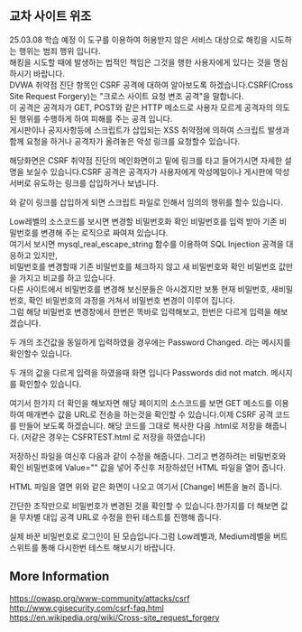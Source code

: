 ## 교차 사이트 위조
25.03.08 학습 예정
이 도구를 이용하여 허용받지 않은 서비스 대상으로 해킹을 시도하는 행위는 범죄 행위 입니다.    
해킹을 시도할 때에 발생하는 법적인 책임은 그것을 행한 사용자에게 있다는 것을 명심하시기 바랍니다.       
DVWA 취약점 진단 항목인 CSRF 공격에 대하여 알아보도록 하겠습니다.CSRF(Cross Site Request Forgery)는 "크로스 사이트 요청 변조 공격"을 말합니다.      
이 공격은 공격자가 GET, POST와 같은 HTTP 메소드로 사용자 모르게 공격자의 의도된 행위를 수행하게 하여 피해를 주는 공격 입니다.     
게시판이나 공지사항등에 스크립트가 삽입되는 XSS 취약점에 의하여 스크립트 발생과 함께 요청을 하거나 공격자가 올려놓은 악성 링크를 요청할수 있습니다.     

해당화면은 CSRF 취약점 진단의 메인화면이고 밑에 링크를 타고 들어가시면 자세한 설명을 보실수 있습니다.CSRF 공격은 공격자가 사용자에게 악성메일이나 게시판에 악성서버로 유도하는 링크를 삽입하거나 보냅니다.     
<script src=http://서버/test.js></script> 와 같이 링크를 삽입하게 되면 스크립트 파일로 인해서 임의의 행위를 할수 있습니다.     

Low레벨의 소스코드를 보시면 변경할 비밀번호화 확인 비밀번호를 입력 받아 기존 비밀번호를 변경해 주는 로직으로 짜여져 있습니다.   
여기서 보시면 mysql_real_escape_string 함수를 이용하여 SQL Injection 공격을 대응하고 있지만,      
비밀번호를 변경할때 기존 비밀번호를 체크하지 않고 새 비밀번호와 확인 비밀번호 값만을 가지고 비교를 하고 있습니다.      
다른 사이트에서 비밀번호를 변경해 보신분들은 아시겠지만 보통 현재 비밀번호, 새비밀번호, 확인 비밀번호의 과정을 거쳐서 비밀번호 변경이 이루어 집니다.        
그럼 해당 비밀번호 변경창에서 한번은 똑바로 입력해보고, 한번은 다르게 입력을 해보겠습니다.       
     
두 개의 조건값을 동일하게 입력하였을 경우에는 Password Changed. 라는 메시지를 확인할수 있습니다.
        
두 개의 값을 다르게 입력을 하였을때 화면 입니다 Passwords did not match. 메시지를 확인할수 있습니다.

여기서 한가지 더 확인을 해보자면 해당 페이지의 소스코드를 보면 GET 메소드를 이용하여 매개변수 값을 URL로 전송을 하는것을 확인할 수 있습니다.이제 CSRF 공격 코드를 만들어 보도록 하겠습니다.
해당 코드를 그대로 복사한 다음 .html로 저장을 해줍니다. (저같은 경우는 CSFRTEST.html 로 저장을 하였습니다)
      
저장하신 파일을 여신후 다음과 같이 수정을 해줍니다. <from action="자신의 DVWA의 CSRF 테스트 페이지 주소"> 그리고 변경하려는 비밀번호와 확인 비밀번호에 Value="" 값을 넣어 주신후 저장하셨던 HTML 파일을 열어 줍니다.         
      
HTML 파일을 열면 위와 같은 화면이 나오고 여기서 [Change] 버튼을 눌러 줍니다.     
      
간단한 조작만으로 비밀번호가 변경된 것을 확인할 수 있습니다.한가지를 더 해보면 <from action=""> 값을 무차별 대입 공격 URL로 수정을 한뒤 테스트를 진행해 줍니다.      
<form action="http://자신의 IP/vulnerabilities/brute/?username=admin&password=test&Login=Login#" method="GET">     
       
실제 바꾼 비밀번호로 로그인이 된 모습입니다.그럼 Low레벨과, Medium레벨을 버트스위트를 통해 다시한번 테스트 해보시기 바랍니다.    



## More Information
https://owasp.org/www-community/attacks/csrf
http://www.cgisecurity.com/csrf-faq.html
https://en.wikipedia.org/wiki/Cross-site_request_forgery
